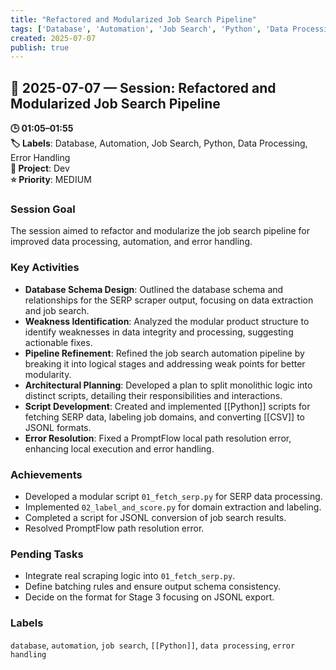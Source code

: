 ```yaml
---
title: "Refactored and Modularized Job Search Pipeline"
tags: ['Database', 'Automation', 'Job Search', 'Python', 'Data Processing', 'Error Handling']
created: 2025-07-07
publish: true
---
```


## 📅 2025-07-07 — Session: Refactored and Modularized Job Search Pipeline

**🕒 01:05–01:55**  
**🏷️ Labels**: Database, Automation, Job Search, Python, Data Processing, Error Handling  
**📂 Project**: Dev  
**⭐ Priority**: MEDIUM  


### Session Goal
The session aimed to refactor and modularize the job search pipeline for improved data processing, automation, and error handling.

### Key Activities
- **Database Schema Design**: Outlined the database schema and relationships for the SERP scraper output, focusing on data extraction and job search.
- **Weakness Identification**: Analyzed the modular product structure to identify weaknesses in data integrity and processing, suggesting actionable fixes.
- **Pipeline Refinement**: Refined the job search automation pipeline by breaking it into logical stages and addressing weak points for better modularity.
- **Architectural Planning**: Developed a plan to split monolithic logic into distinct scripts, detailing their responsibilities and interactions.
- **Script Development**: Created and implemented [[Python]] scripts for fetching SERP data, labeling job domains, and converting [[CSV]] to JSONL formats.
- **Error Resolution**: Fixed a PromptFlow local path resolution error, enhancing local execution and error handling.

### Achievements
- Developed a modular script `01_fetch_serp.py` for SERP data processing.
- Implemented `02_label_and_score.py` for domain extraction and labeling.
- Completed a script for JSONL conversion of job search results.
- Resolved PromptFlow path resolution error.

### Pending Tasks
- Integrate real scraping logic into `01_fetch_serp.py`.
- Define batching rules and ensure output schema consistency.
- Decide on the format for Stage 3 focusing on JSONL export.

### Labels
`database`, `automation`, `job search`, `[[Python]]`, `data processing`, `error handling`
